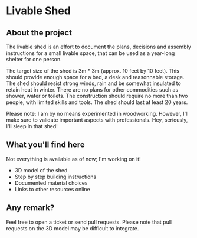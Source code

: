 # Livable Shed

## About the project

The livable shed is an effort to document the plans, decisions and assembly instructions for a small livable space, that can be used as a year-long shelter for one person.

The target size of the shed is 3m * 3m (approx. 10 feet by 10 feet). This should provide enough space for a bed, a desk and reasonnable storage. The shed should resist strong winds, rain and be somewhat insulated to retain heat in winter. There are no plans for other commodities such as shower, water or toilets. The construction should require no more than two people, with limited skills and tools. The shed should last at least 20 years.

Please note: I am by no means experimented in woodworking. However, I'll make sure to validate important aspects with professionals. Hey, seriously, I'll sleep in that shed!

## What you'll find here

Not everything is available as of now; I'm working on it!

- 3D model of the shed
- Step by step building instructions
- Documented material choices
- Links to other resources online

## Any remark?

Feel free to open a ticket or send pull requests. Please note that pull requests on the 3D model may be difficult to integrate.
